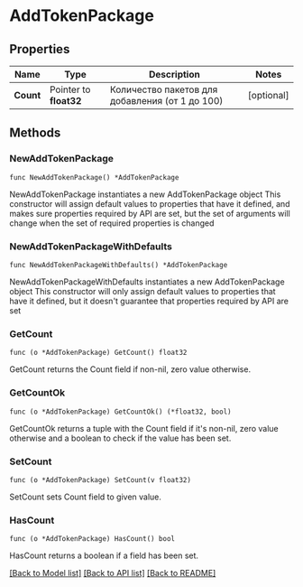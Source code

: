 # AddTokenPackage

## Properties

Name | Type | Description | Notes
------------ | ------------- | ------------- | -------------
**Count** | Pointer to **float32** | Количество пакетов для добавления (от 1 до 100) | [optional] 

## Methods

### NewAddTokenPackage

`func NewAddTokenPackage() *AddTokenPackage`

NewAddTokenPackage instantiates a new AddTokenPackage object
This constructor will assign default values to properties that have it defined,
and makes sure properties required by API are set, but the set of arguments
will change when the set of required properties is changed

### NewAddTokenPackageWithDefaults

`func NewAddTokenPackageWithDefaults() *AddTokenPackage`

NewAddTokenPackageWithDefaults instantiates a new AddTokenPackage object
This constructor will only assign default values to properties that have it defined,
but it doesn't guarantee that properties required by API are set

### GetCount

`func (o *AddTokenPackage) GetCount() float32`

GetCount returns the Count field if non-nil, zero value otherwise.

### GetCountOk

`func (o *AddTokenPackage) GetCountOk() (*float32, bool)`

GetCountOk returns a tuple with the Count field if it's non-nil, zero value otherwise
and a boolean to check if the value has been set.

### SetCount

`func (o *AddTokenPackage) SetCount(v float32)`

SetCount sets Count field to given value.

### HasCount

`func (o *AddTokenPackage) HasCount() bool`

HasCount returns a boolean if a field has been set.


[[Back to Model list]](../README.md#documentation-for-models) [[Back to API list]](../README.md#documentation-for-api-endpoints) [[Back to README]](../README.md)


